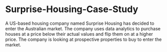 # Surprise-Housing-Case-Study
A US-based housing company named Surprise Housing has decided to enter the Australian market. The company uses data analytics to purchase houses at a price below their actual values and flip them on at a higher price.  The company is looking at prospective properties to buy to enter the market.
